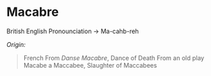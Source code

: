# Macabre
British English Pronounciation -> Ma-cahb-reh

*Origin:*
> French
> From *Danse Macabre*, Dance of Death
> From an old play Macabe a Maccabee, Slaughter of Maccabees